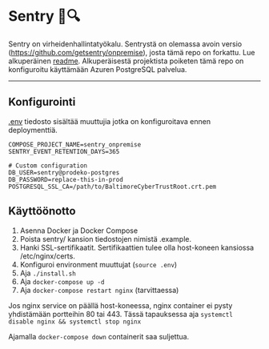 # Sentry :bug::mag:

Sentry on virheidenhallintatyökalu. Sentrystä on olemassa avoin versio (https://github.com/getsentry/onpremise), josta tämä repo on forkattu. Lue alkuperäinen [readme](./readme_original.md). Alkuperäisestä projektista poiketen tämä repo on konfiguroitu käyttämään Azuren PostgreSQL palvelua.

---

## Konfigurointi

[.env](./.env) tiedosto sisältää muuttujia jotka on konfiguroitava ennen deploymenttiä.

```
COMPOSE_PROJECT_NAME=sentry_onpremise
SENTRY_EVENT_RETENTION_DAYS=365

# Custom configuration
DB_USER=sentry@prodeko-postgres
DB_PASSWORD=replace-this-in-prod
POSTGRESQL_SSL_CA=/path/to/BaltimoreCyberTrustRoot.crt.pem
```

## Käyttöönotto

1. Asenna Docker ja Docker Compose
2. Poista sentry/ kansion tiedostojen nimistä .example.
3. Hanki SSL-sertifikaatit. Sertifikaattien tulee olla host-koneen kansiossa /etc/nginx/certs.
4. Konfiguroi environment muuttujat (`source .env`)
5. Aja `./install.sh`
6. Aja `docker-compose up -d`
7. Aja `docker-compose restart nginx` (tarvittaessa)

Jos nginx service on päällä host-koneessa, nginx container ei pysty yhdistämään portteihin 80 tai 443. Tässä tapauksessa aja `systemctl disable nginx && systemctl stop nginx`

Ajamalla `docker-compose down` containerit saa suljettua.
